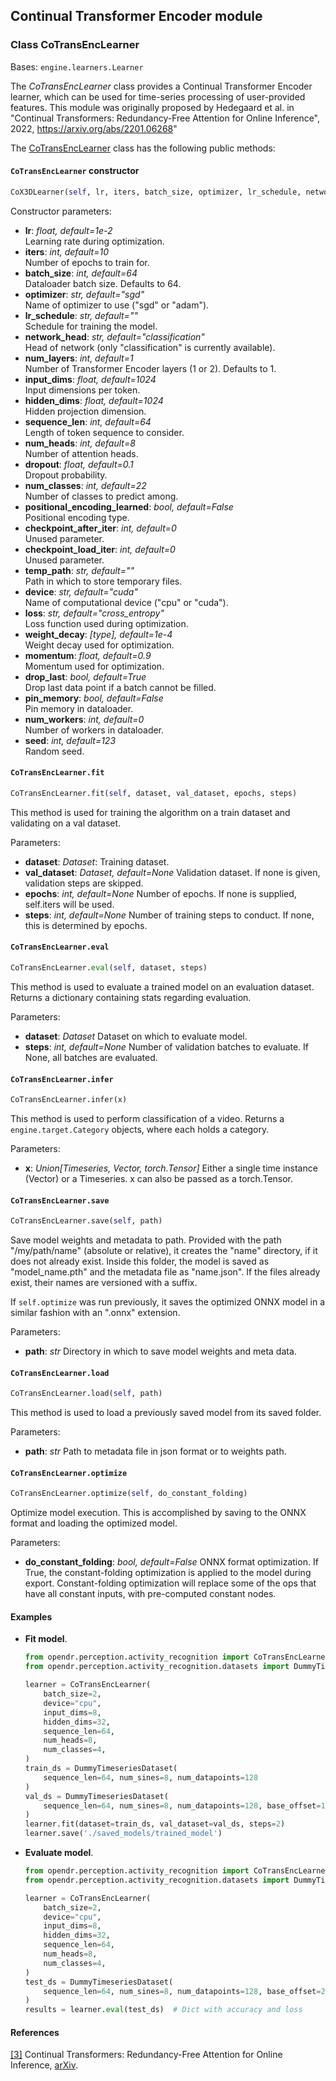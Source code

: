 ## Continual Transformer Encoder module


### Class CoTransEncLearner
Bases: `engine.learners.Learner`

The *CoTransEncLearner* class provides a Continual Transformer Encoder learner, which can be used for time-series processing of user-provided features.
This module was originally proposed by Hedegaard et al. in "Continual Transformers: Redundancy-Free Attention for Online Inference", 2022, https://arxiv.org/abs/2201.06268"

The [CoTransEncLearner](src/opendr/perception/activity_recognition/continual_transformer_decoder/continual_transformer_decoder_learner.py) class has the following public methods:

#### `CoTransEncLearner` constructor

```python
CoX3DLearner(self, lr, iters, batch_size, optimizer, lr_schedule, network_head, num_layers, input_dims, hidden_dims, sequence_len, num_heads, dropout, num_classes, positional_encoding_learned, checkpoint_after_iter, checkpoint_load_iter, temp_path, device, loss, weight_decay, momentum, drop_last, pin_memory, num_workers, seed)
```

Constructor parameters:

  - **lr**: *float, default=1e-2*\
    Learning rate during optimization.
  - **iters**: *int, default=10*\
    Number of epochs to train for.
  - **batch_size**: *int, default=64*\
    Dataloader batch size. Defaults to 64.
  - **optimizer**: *str, default="sgd"*\
    Name of optimizer to use ("sgd" or "adam").
  - **lr_schedule**: *str, default=""*\
    Schedule for training the model.
  - **network_head**: *str, default="classification"*\
    Head of network (only "classification" is currently available).
  - **num_layers**: *int, default=1*\
    Number of Transformer Encoder layers (1 or 2). Defaults to 1.
  - **input_dims**: *float, default=1024*\
    Input dimensions per token.
  - **hidden_dims**: *float, default=1024*\
    Hidden projection dimension.
  - **sequence_len**: *int, default=64*\
    Length of token sequence to consider.
  - **num_heads**: *int, default=8*\
    Number of attention heads.
  - **dropout**: *float, default=0.1*\
    Dropout probability.
  - **num_classes**: *int, default=22*\
    Number of classes to predict among.
  - **positional_encoding_learned**: *bool, default=False*\
    Positional encoding type.
  - **checkpoint_after_iter**: *int, default=0*\
    Unused parameter.
  - **checkpoint_load_iter**: *int, default=0*\
    Unused parameter.
  - **temp_path**: *str, default=""*\
    Path in which to store temporary files.
  - **device**: *str, default="cuda"*\
    Name of computational device ("cpu" or "cuda").
  - **loss**: *str, default="cross_entropy"*\
    Loss function used during optimization.
  - **weight_decay**: *[type], default=1e-4*\
    Weight decay used for optimization.
  - **momentum**: *float, default=0.9*\
    Momentum used for optimization.
  - **drop_last**: *bool, default=True*\
    Drop last data point if a batch cannot be filled.
  - **pin_memory**: *bool, default=False*\
    Pin memory in dataloader.
  - **num_workers**: *int, default=0*\
    Number of workers in dataloader.
  - **seed**: *int, default=123*\
    Random seed.


#### `CoTransEncLearner.fit`
```python
CoTransEncLearner.fit(self, dataset, val_dataset, epochs, steps)
```

This method is used for training the algorithm on a train dataset and validating on a val dataset.

Parameters:
  - **dataset**: *Dataset*:
    Training dataset.
  - **val_dataset**: *Dataset, default=None*
    Validation dataset. If none is given, validation steps are skipped.
  - **epochs**: *int, default=None*
    Number of epochs. If none is supplied, self.iters will be used.
  - **steps**: *int, default=None*
    Number of training steps to conduct. If none, this is determined by epochs.


#### `CoTransEncLearner.eval`
```python
CoTransEncLearner.eval(self, dataset, steps)
```
This method is used to evaluate a trained model on an evaluation dataset.
Returns a dictionary containing stats regarding evaluation.

Parameters:
  - **dataset**: *Dataset*
    Dataset on which to evaluate model.
  - **steps**: *int, default=None*
    Number of validation batches to evaluate. If None, all batches are evaluated.


#### `CoTransEncLearner.infer`
```python
CoTransEncLearner.infer(x)
```

This method is used to perform classification of a video.
Returns a `engine.target.Category` objects, where each holds a category.

Parameters:
- **x**: *Union[Timeseries, Vector, torch.Tensor]*
  Either a single time instance (Vector) or a Timeseries. x can also be passed as a torch.Tensor.


#### `CoTransEncLearner.save`
```python
CoTransEncLearner.save(self, path)
```

Save model weights and metadata to path.
Provided with the path "/my/path/name" (absolute or relative), it creates the "name" directory, if it does not already exist.
Inside this folder, the model is saved as "model_name.pth" and the metadata file as "name.json".
If the files already exist, their names are versioned with a suffix.

If `self.optimize` was run previously, it saves the optimized ONNX model in a similar fashion with an ".onnx" extension.

Parameters:
- **path**: *str*
  Directory in which to save model weights and meta data.


#### `CoTransEncLearner.load`
```python
CoTransEncLearner.load(self, path)
```

This method is used to load a previously saved model from its saved folder.

Parameters:
- **path**: *str*
  Path to metadata file in json format or to weights path.


#### `CoTransEncLearner.optimize`
```python
CoTransEncLearner.optimize(self, do_constant_folding)
```

Optimize model execution. This is accomplished by saving to the ONNX format and loading the optimized model.

Parameters:
- **do_constant_folding**: *bool, default=False*
  ONNX format optimization.
  If True, the constant-folding optimization is applied to the model during export.
  Constant-folding optimization will replace some of the ops that have all constant inputs, with pre-computed constant nodes.


#### Examples

* **Fit model**.

  ```python
  from opendr.perception.activity_recognition import CoTransEncLearner
  from opendr.perception.activity_recognition.datasets import DummyTimeseriesDataset

  learner = CoTransEncLearner(
      batch_size=2,
      device="cpu",
      input_dims=8,
      hidden_dims=32,
      sequence_len=64,
      num_heads=8,
      num_classes=4,
  )
  train_ds = DummyTimeseriesDataset(
      sequence_len=64, num_sines=8, num_datapoints=128
  )
  val_ds = DummyTimeseriesDataset(
      sequence_len=64, num_sines=8, num_datapoints=128, base_offset=128
  )
  learner.fit(dataset=train_ds, val_dataset=val_ds, steps=2)
  learner.save('./saved_models/trained_model')
  ```

* **Evaluate model**.

  ```python
  from opendr.perception.activity_recognition import CoTransEncLearner
  from opendr.perception.activity_recognition.datasets import DummyTimeseriesDataset

  learner = CoTransEncLearner(
      batch_size=2,
      device="cpu",
      input_dims=8,
      hidden_dims=32,
      sequence_len=64,
      num_heads=8,
      num_classes=4,
  )
  test_ds = DummyTimeseriesDataset(
      sequence_len=64, num_sines=8, num_datapoints=128, base_offset=256
  )
  results = learner.eval(test_ds)  # Dict with accuracy and loss
  ```


#### References
<a name="cotransenc" href="https://arxiv.org/abs/2201.06268">[3]</a> Continual Transformers: Redundancy-Free Attention for Online Inference,
[arXiv](https://arxiv.org/abs/2201.06268).
